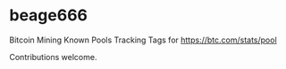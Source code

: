 beage666
======================

Bitcoin Mining Known Pools Tracking Tags for https://btc.com/stats/pool

Contributions welcome.
